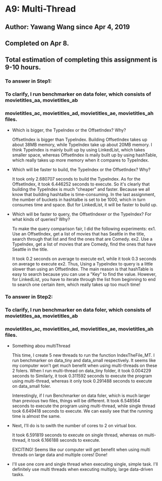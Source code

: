 # A9: Multi-Thread


## Author: Yawang Wang since Apr 4, 2019
## Completed on Apr 8.
## Total estimation of completing this assignment is 9-10 hours. 

### To answer in Step1: 
### To clarify, I run benchmarker on data foler, which consists of movietitles_aa, movietitles_ab
### movietitles_ac, movietitles_ad, movietitles_ae, movietitles_ah files.
* Which is bigger, the TypeIndex or the OffsetIndex? Why?
  
  OffsetIndex is bigger than TypeIndex. Building OffsetIndex takes up about 38MB memory, while TypeIndex take up
  about 20MB memory. I think TypeIndex is mainly built up by using LinkedList, which takes smaller space,
  whereas OffsetIndex is maily built up by using hashTable, which really takes up more memory when it
  compares to TypeIndex.
    
* Which will be faster to build, the TypeIndex or the OffsetIndex? Why?
  
  It took only 2.680707 seconds to build the TypeIndex. As for the OffsetIndex, it took 6.446252 seconds to
  execute. So it's clearly that building the TypeIndex is much "cheaper" and faster. Because we all know that
  building hashtalbe is time-consuming. In the last assignment, the number of buckets in hashtalbe is set to be
  1000, which in turn consumes time and space. But for LinkedList, it will be faster to build up. 
* Which will be faster to query, the OffsetIndexer or the TypeIndex? For what kinds of queries? Why?
  
  To make the query comparison fair, I did the following experiments:
  ex1. Use an OffsetIndex, get a list of movies that has Seattle in the title, search through that list
     and find the ones that are Comedy.
  ex2. Use a TypeIndex, get a list of movies that are Comedy, find the ones that have Seattle in the title.

  It took 0.2 seconds on average to execute ex1, while it took 0.3 seconds on average to execute ex2.
  Thus, Using a TypeIndex to query is a little slower than using an OffsetIndex. The main reason is that
  hashTable is easy to search because you can use a "Key" to find the value. However, for LinkedList,
  you have to iterate through the list from beginning to end to search one certain item, which really
  takes up too much time!

### To answer in Step2:
### To clarify, I run benchmarker on data foler, which consists of movietitles_aa, movietitles_ab
### movietitles_ac, movietitles_ad, movietitles_ae, movietitles_ah files.  
* Something abou multiThread
  
  This time, I create 5 new threads to run the function IndexTheFile_MT.
  I run benchmarker on data_tiny and data_small respectively. It seems like my computer won't get much benefit 
  when using multi-threads on these 2 folers.
  When I run multi-thread on data_tiny folder, it took 0.004229 seconds to
  Similarly, it took 0.311592 seconds to execute the program using multi-thread, whereas it only took
  0.291488 seconds to execute on data_small foler.
  
  Interestingly, if I run Benchmarker on data foler, which is much larger than previous two files, things will
  be different.
  It took 6.548564 seconds to execute the program using multi-thread, while single thread took 6.649418
  seconds to execute. We can easily see that the running time is almost the same.
  
* Next, I'll do is to swith the number of cores to 2 on virtual box.
  
  It took 6.591819 seconds to execute on single thread, whereas on multi-thread, it took 6.166188 seconds to
  execute.

  EXCITING!
  Seems like our computer will get benefit when using multi threads on large data and multiple cores!
  Done! 
  
* I'll use one core and single thread when executing single, simple task. I'll definitely use multi threads
  when executing multiply, large data-driven tasks.



